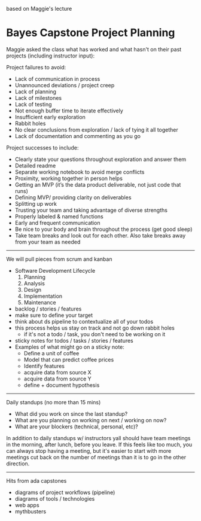 based on Maggie's lecture

# Bayes Capstone Project Planning

Maggie asked the class what has worked and what hasn't on their past projects
(including instructor input):

Project failures to avoid:

- Lack of communication in process
- Unannounced deviations / project creep
- Lack of planning
- Lack of milestones
- Lack of testing
- Not enough buffer time to iterate effectively
- Insufficient early exploration
- Rabbit holes
- No clear conclusions from exploration / lack of tying it all together
- Lack of documentation and commenting as you go

Project successes to include:

- Clearly state your questions throughout exploration and answer them
- Detailed readme
- Separate working notebook to avoid merge conflicts
- Proximity, working together in person helps
- Getting an MVP (it’s the data product deliverable, not just code that runs)
- Defining MVP/ providing clarity on deliverables
- Splitting up work
- Trusting your team and taking advantage of diverse strengths
- Properly labeled & named functions
- Early and frequent communication
- Be nice to your body and brain throughout the process (get good sleep)
- Take team breaks and look out for each other. Also take breaks away from your
  team as needed

---

We will pull pieces from scrum and kanban

- Software Development Lifecycle
    1. Planning
    1. Analysis
    1. Design
    1. Implementation
    1. Maintenance
- backlog / stories / features
- make sure to define your target
- think about ds pipeline to contextualize all of your todos
- this process helps us stay on track and not go down rabbit holes
    - if it's not a todo / task, you don't need to be working on it
- sticky notes for todos / tasks / stories / features
- Examples of what might go on a sticky note:
    - Define a unit of coffee
    - Model that can predict coffee prices
    - Identify features
    - acquire data from source X
    - acquire data from source Y
    - define + document hypothesis

---

Daily standups (no more than 15 mins)

- What did you work on since the last standup?
- What are you planning on working on next / working on now?
- What are your blockers (technical, personal, etc)?

In addition to daily standups w/ instructors yall should have team meetings in
the morning, after lunch, before you leave. If this feels like too much, you can
always stop having a meeting, but it's easier to start with more meetings cut
back on the number of meetings than it is to go in the other direction.

---

Hits from ada capstones

- diagrams of project workflows (pipeline)
- diagrams of tools / technologies
- web apps
- mythbusters
